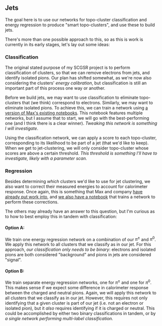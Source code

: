 ## Jets

The goal here is to use our networks for topo-cluster classification and energy regression to produce "smart topo-clusters", and use these to build jets.

There's more than one possible approach to this, so as this is work is currently in its early stages, let's lay out some ideas:

### Classification

The original stated purpose of my SCGSR project is to perform classification of clusters, so that we can remove electrons from jets, and identify isolated pions. Our plan has shifted somewhat, as we're now also considering the clusters' *energy calibration*, but classification is still an important part of this process one way or another.

Before we build jets, we may want to use classification to eliminate topo-clusters that (we think) correspond to electrons. Similarly, we may want to eliminate isolated pions. To achieve this, we can train a network using [a version of Max's existing notebooks](https://github.com/janTOffermann/LCStudies/blob/master/classifier/TopoClusterClassifier_Jan.ipynb). This notebook features multiple networks, but I assume that to start, we will go with the best-performing one (and I think there is a clear winner). *Tweaking this network is something I will investigate*.

Using the classification network, we can apply a score to each topo-cluster, corresponding to its likelihood to be part of a jet (that we'd like to keep). When we get to jet-clustering, we will only consider topo-cluster whose scores are above a certain threshold. *This threshold is something I'll have to investigate, likely with a parameter scan.*

### Regression

Besides determining *which* clusters we'd like to use for jet clustering, we also want to correct their measured energies to account for calorimeter response. Once again, this is something that Max and company [have already put work into](https://cds.cern.ch/record/2724632), and [we also have a notebook](https://github.com/janTOffermann/LCStudies/blob/master/regression/TopClusterRegressionRewrite.ipynb) that trains a network to perform these corrections.

The others may already have an answer to this question, but I'm curious as to how to best employ this in tandem with classification:

#### Option A:
We train one energy regression network on a combination of our $\pi^\pm$ and $\pi^0$. We apply this network to all clusters that we classify as in our jet. For this approach, *our classification only needs to be binary*: electrons and isolated pions are both considered "background" and pions in jets are considered "signal".

#### Option B:
We train separate energy regression networks, one for $\pi^\pm$ and one for $\pi^0$. This makes sense if we expect some difference in calorimeter response between the charged and neutral pions. Again, we will apply this network to all clusters that we classify as in our jet. However, this requires not only identifying that a given cluster is part of our jet (i.e. not an electron or isolated pion), but it *also* requires identifying if it is charged or neutral. This could be accomplished by either two binary classifications in tandem, or by *a single network performing multi-label classification.*